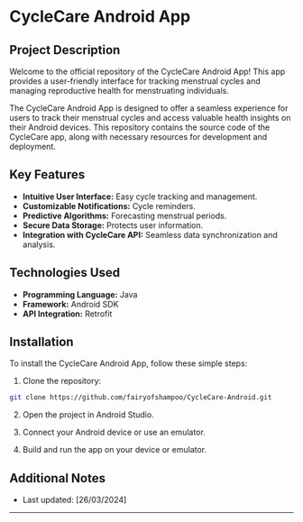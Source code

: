 # CycleCare Android App

## Project Description

Welcome to the official repository of the CycleCare Android App! This app provides a user-friendly interface for tracking menstrual cycles and managing reproductive health for menstruating individuals.

The CycleCare Android App is designed to offer a seamless experience for users to track their menstrual cycles and access valuable health insights on their Android devices. This repository contains the source code of the CycleCare app, along with necessary resources for development and deployment.

## Key Features

- **Intuitive User Interface:** Easy cycle tracking and management.
- **Customizable Notifications:** Cycle reminders.
- **Predictive Algorithms:** Forecasting menstrual periods.
- **Secure Data Storage:** Protects user information.
- **Integration with CycleCare API:** Seamless data synchronization and analysis.

## Technologies Used

- **Programming Language:** Java
- **Framework:** Android SDK
- **API Integration:** Retrofit

## Installation

To install the CycleCare Android App, follow these simple steps:

1. Clone the repository:

```bash
git clone https://github.com/fairyofshampoo/CycleCare-Android.git
```

2. Open the project in Android Studio.

3. Connect your Android device or use an emulator.

4. Build and run the app on your device or emulator.

## Additional Notes
- Last updated: [26/03/2024]

---
